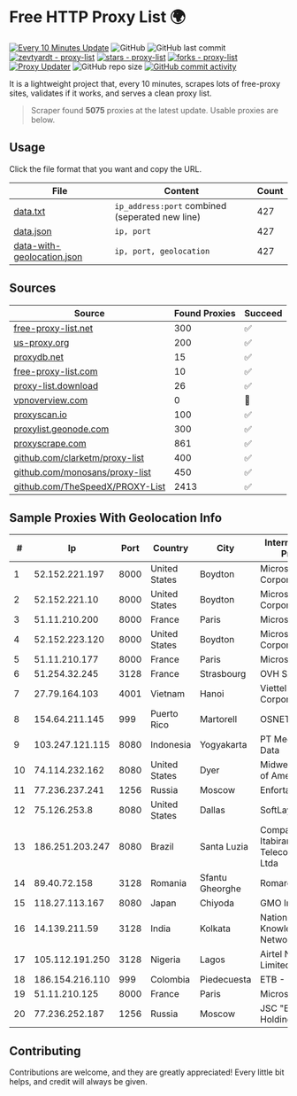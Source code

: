 
# Free HTTP Proxy List 🌍

[![Every 10 Minutes Update](https://github.com/mertguvencli/http-proxy-list/actions/workflows/main.yml/badge.svg?branch=main)](https://github.com/mertguvencli/http-proxy-list/actions/workflows/main.yml)
![GitHub](https://img.shields.io/github/license/mertguvencli/http-proxy-list)
![GitHub last commit](https://img.shields.io/github/last-commit/mertguvencli/http-proxy-list)
[![zevtyardt - proxy-list](https://img.shields.io/static/v1?label=zevtyardt&message=proxy-list&color=blue&logo=github)](https://github.com/zevtyardt/proxy-list "Go to GitHub repo")
[![stars - proxy-list](https://img.shields.io/github/stars/zevtyardt/proxy-list?style=social)](https://github.com/zevtyardt/proxy-list)
[![forks - proxy-list](https://img.shields.io/github/forks/zevtyardt/proxy-list?style=social)](https://github.com/zevtyardt/proxy-list)
[![Proxy Updater](https://github.com/zevtyardt/proxy-list/workflows/Proxy%20Updater/badge.svg)](https://github.com/zevtyardt/proxy-list/actions?query=workflow:"Proxy+Updater")
![GitHub repo size](https://img.shields.io/github/repo-size/zevtyardt/proxy-list)
[![GitHub commit activity](https://img.shields.io/github/commit-activity/m/zevtyardt/proxy-list?logo=commits)](https://github.com/zevtyardt/proxy-list/commits/main)

It is a lightweight project that, every 10 minutes, scrapes lots of free-proxy sites, validates if it works, and serves a clean proxy list.

> Scraper found **5075** proxies at the latest update. Usable proxies are below.

## Usage

Click the file format that you want and copy the URL.

|File|Content|Count|
|----|-------|-----|
|[data.txt](https://raw.githubusercontent.com/mertguvencli/http-proxy-list/main/proxy-list/data.txt)|`ip_address:port` combined (seperated new line)|427|
|[data.json](https://raw.githubusercontent.com/mertguvencli/http-proxy-list/main/proxy-list/data.json)|`ip, port`|427|
|[data-with-geolocation.json](https://raw.githubusercontent.com/mertguvencli/http-proxy-list/main/proxy-list/data-with-geolocation.json)|`ip, port, geolocation`|427|

## Sources

|Source|Found Proxies|Succeed|
|------|-------------|-------|
|[free-proxy-list.net](https://free-proxy-list.net)|300|✅|
|[us-proxy.org](https://www.us-proxy.org)|200|✅|
|[proxydb.net](http://proxydb.net)|15|✅|
|[free-proxy-list.com](https://free-proxy-list.com/?page=&port=&type%5B%5D=http&type%5B%5D=https&up_time=0&search=Search)|10|✅|
|[proxy-list.download](https://www.proxy-list.download/HTTP)|26|✅|
|[vpnoverview.com](https://vpnoverview.com/privacy/anonymous-browsing/free-proxy-servers)|0|🚫|
|[proxyscan.io](https://www.proxyscan.io)|100|✅|
|[proxylist.geonode.com](https://proxylist.geonode.com/api/proxy-list?limit=300&page=1&sort_by=lastChecked&sort_type=desc&protocols=http,https)|300|✅|
|[proxyscrape.com](https://api.proxyscrape.com/v2/?request=displayproxies&protocol=http&timeout=10000&country=all&ssl=all&anonymity=all)|861|✅|
|[github.com/clarketm/proxy-list](https://raw.githubusercontent.com/clarketm/proxy-list/master/proxy-list-raw.txt)|400|✅|
|[github.com/monosans/proxy-list](https://raw.githubusercontent.com/monosans/proxy-list/main/proxies/http.txt)|450|✅|
|[github.com/TheSpeedX/PROXY-List](https://raw.githubusercontent.com/TheSpeedX/PROXY-List/master/http.txt)|2413|✅|


## Sample Proxies With Geolocation Info

|#|Ip|Port|Country|City|Internet Service Provider|
|-|--|----|-------|----|-------------------------|
|1|52.152.221.197|8000|United States|Boydton|Microsoft Corporation|
|2|52.152.221.10|8000|United States|Boydton|Microsoft Corporation|
|3|51.11.210.200|8000|France|Paris|Microsoft|
|4|52.152.223.120|8000|United States|Boydton|Microsoft Corporation|
|5|51.11.210.177|8000|France|Paris|Microsoft|
|6|51.254.32.245|3128|France|Strasbourg|OVH SAS|
|7|27.79.164.103|4001|Vietnam|Hanoi|Viettel Corporation|
|8|154.64.211.145|999|Puerto Rico|Martorell|OSNET Wireless|
|9|103.247.121.115|8080|Indonesia|Yogyakarta|PT Media Sarana Data|
|10|74.114.232.162|8080|United States|Dyer|Midwest Telecom of America, Inc|
|11|77.236.237.241|1256|Russia|Moscow|Enforta-MSK|
|12|75.126.253.8|8080|United States|Dallas|SoftLayer|
|13|186.251.203.247|8080|Brazil|Santa Luzia|Companhia Itabirana Telecomunicações Ltda|
|14|89.40.72.158|3128|Romania|Sfantu Gheorghe|Romarg SRL|
|15|118.27.113.167|8080|Japan|Chiyoda|GMO Internet, Inc.|
|16|14.139.211.59|3128|India|Kolkata|National Knowledge Network|
|17|105.112.191.250|3128|Nigeria|Lagos|Airtel Networks Limited|
|18|186.154.216.110|999|Colombia|Piedecuesta|ETB - Colombia|
|19|51.11.210.125|8000|France|Paris|Microsoft|
|20|77.236.252.187|1256|Russia|Moscow|JSC "ER-Telecom Holding"|



## Contributing

Contributions are welcome, and they are greatly appreciated! Every
little bit helps, and credit will always be given.


